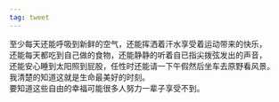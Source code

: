 ```yaml
---
tag: tweet
---
```


至少每天还能呼吸到新鲜的空气，还能挥洒着汗水享受着运动带来的快乐，  
还能每天都吃到自己做的食物，还能静静的听着自已指尖拨弦发出的声音，  
还能安心睡到太阳照到屁股，任性时还能请一下午假然后坐车去原野看风景。  
我清楚的知道这就是生命最美好的时刻。  
要知道这些自由的幸福可能很多人努力一辈子享受不到。   

